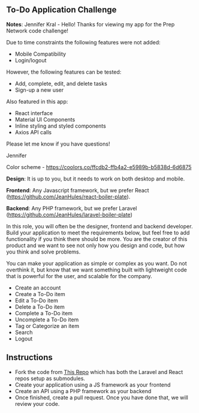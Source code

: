 ## To-Do Application Challenge

**Notes**: Jennifer Kral - 
Hello! 
Thanks for viewing my app for the Prep Network code challenge!

Due to time constraints the following features were not added: 
* Mobile Compatibility
* Login/logout

However, the following features can be tested:
* Add, complete, edit, and delete tasks
* Sign-up a new user

Also featured in this app:
* React interface
* Material UI Components
* Inline styling and styled components
* Axios API calls


Please let me know if you have questions!

Jennifer


Color scheme - https://coolors.co/ffcdb2-ffb4a2-e5989b-b5838d-6d6875



**Design**: It is up to you, but it needs to work on both desktop and mobile.

**Frontend**: Any Javascript framework, but we prefer React (https://github.com/JeanHules/react-boiler-plate).

**Backend**: Any PHP framework, but we prefer Laravel (https://github.com/JeanHules/laravel-boiler-plate)

In this role, you will often be the designer, frontend and backend developer. Build your application to meet the requirements below, but feel free to add functionality if you think there should be more. You are the creator of this product and we want to see not only how you design and code, but how you think and solve problems.

You can make your application as simple or complex as you want. Do not overthink it, but know that we want something built with lightweight code that is powerful for the user, and scalable for the company.

-   Create an account
-   Create a To-Do item
-   Edit a To-Do item
-   Delete a To-Do item
-   Complete a To-Do item
-   Uncomplete a To-Do item
-   Tag or Categorize an item
-   Search
-   Logout

## Instructions

-   Fork the code from [This Repo](https://github.com/JeanHules/prephoops-todo-app) which has both the Laravel and React repos setup as submodules.
-   Create your application using a JS framework as your frontend
-   Create an API using a PHP framework as your backend
-   Once finished, create a pull request. Once you have done that, we will review your code.



